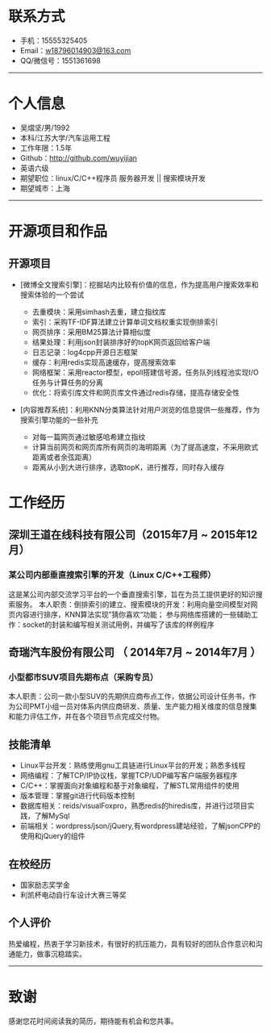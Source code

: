 


# 联系方式

- 手机：15555325405 
- Email：w18796014903@163.com 
- QQ/微信号：1551361698

---

# 个人信息

 - 吴熠坚/男/1992 
 - 本科/江苏大学/汽车运用工程
 - 工作年限：1.5年
 - Github：http://github.com/wuyijian 
 - 英语六级
 - 期望职位：linux/C/C++程序员 服务器开发 || 搜索模块开发
 - 期望城市：上海

---

# 开源项目和作品
 

## 开源项目


 - [微博全文搜索引擎]：挖掘站内比较有价值的信息，作为提高用户搜索效率和搜索体验的一个尝试
   * 去重模块：采用simhash去重，建立指纹库
   * 索引：采购TF-IDF算法建立计算单词文档权重实现倒排索引
   * 网页排序：采用BM25算法计算相似度
   * 结果处理：利用json封装排序好的topK网页返回给客户端
   * 日志记录：log4cpp开源日志框架
   * 缓存：利用redis实现高速缓存，提高搜索效率
   * 网络框架：采用reactor模型，epoll搭建信号源，任务队列线程池实现I/O任务与计算任务的分离
   * 优化：将索引库文件和网页库文件通过redis存储，提高存储安全性
  

 - [内容推荐系统]：利用KNN分类算法针对用户浏览的信息提供一些推荐，作为搜索引擎功能的一些补充
   * 对每一篇网页通过敏感哈希建立指纹
   * 计算当前网页和网页库所有网页的海明距离（为了提高速度，不采用欧式距离或者余弦距离）
   * 距离从小到大进行排序，选取topK，进行推荐，同时存入缓存

# 工作经历

## 深圳王道在线科技有限公司（2015年7月 ~ 2015年12月）

### 某公司内部垂直搜索引擎的开发（Linux C/C++工程师）
这是某公司内部交流学习平台的一个垂直搜索引擎，旨在为员工提供更好的知识搜索服务。
本人职责：倒排索引的建立、搜索模块的开发：利用向量空间模型对网页内容进行排序，KNN算法实现”猜你喜欢“功能；
参与网络库搭建的一些辅助工作：socket的封装和编写相关测试用例，并编写了该库的样例程序


## 奇瑞汽车股份有限公司 （ 2014年7月 ~ 2014年7月 ）

### 小型都市SUV项目先期布点（采购专员）
本人职责：公司一款小型SUV的先期供应商布点工作，依据公司设计任务书，作为公司PMT小组一员对体系内供应商研发、质量、生产能力相关维度的信息搜集和能力评估工作，并在各个项目节点完成交付物。

## 技能清单

- Linux平台开发：熟练使用gnu工具链进行Linux平台的开发；熟悉多线程
- 网络编程：了解TCP/IP协议栈，掌握TCP/UDP编写客户端服务器程序
- C/C++：掌握面向对象编程和基于对象编程，了解STL常用组件的使用
- 版本管理：掌握git进行代码版本控制
- 数据库相关：reids/visualFoxpro，熟悉redis的hiredis库，并进行过项目实践，了解MySql
- 前端相关：wordpress/json/jQuery,有wordpress建站经验，了解jsonCPP的使用和jQuery的组件

## 在校经历
- 国家励志奖学金
- 利凯杯电动自行车设计大赛三等奖

## 个人评价
热爱编程，热衷于学习新技术，有很好的抗压能力，具有较好的团队合作意识和沟通能力，做事沉稳踏实。

---

# 致谢
感谢您花时间阅读我的简历，期待能有机会和您共事。
